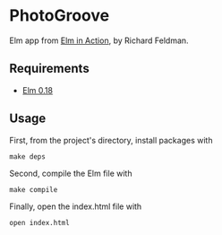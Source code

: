 # PhotoGroove

Elm app from [Elm in Action](https://www.manning.com/books/elm-in-action), by Richard Feldman.

## Requirements

- [Elm 0.18](http://elm-lang.org/)

## Usage

First, from the project's directory, install packages with

```
make deps
```

Second, compile the Elm file with

```
make compile
```

Finally, open the index.html file with

```
open index.html
```
